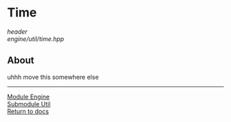 # Time
*header*  
*engine/util/time.hpp*

## About
uhhh move this somewhere else

---

[Module Engine](../engine.md)  
[Submodule Util](util.md)  
[Return to docs](../../docs.md)